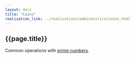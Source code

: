 ```yaml
---
layout: docs
title: "Coins"
realization_link: ../realization/combinatorics/coins.html
---
```


## {{page.title}}

Common operations with [prime numbers](https://en.wikipedia.org/wiki/Prime_number).